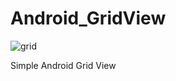 # Android_GridView

![grid](https://user-images.githubusercontent.com/15268903/45835635-755c6400-bd2c-11e8-894a-565d8542380d.gif)

Simple Android Grid View
